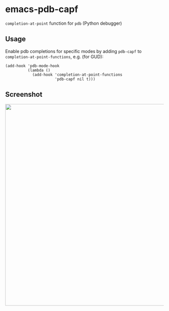# emacs-pdb-capf
`completion-at-point` function for `pdb` (Python debugger)

## Usage

Enable pdb completions for specific modes by adding `pdb-capf` to `completion-at-point-functions`, e.g. (for GUD):

```elisp
(add-hook 'pdb-mode-hook
          (lambda ()
            (add-hook 'completion-at-point-functions
                      'pdb-capf nil t)))
```

## Screenshot

<p align="center">
  <img src="https://raw.githubusercontent.com/muffinmad/emacs-pdb-capf/master/screenshots/datetime-completions.png" width="640">
</p>

